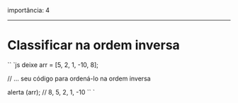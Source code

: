 importância: 4

---

# Classificar na ordem inversa

`` `js
deixe arr = [5, 2, 1, -10, 8];

// ... seu código para ordená-lo na ordem inversa

alerta (arr); // 8, 5, 2, 1, -10
`` `

